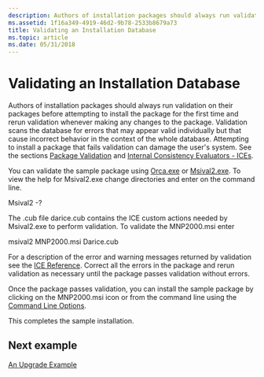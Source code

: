 ```yaml
---
description: Authors of installation packages should always run validation on their packages before attempting to install the package for the first time and rerun validation whenever making any changes to the package.
ms.assetid: 1f16a349-4919-46d2-9b78-2533b8679a73
title: Validating an Installation Database
ms.topic: article
ms.date: 05/31/2018
---
```


# Validating an Installation Database

Authors of installation packages should always run validation on their packages before attempting to install the package for the first time and rerun validation whenever making any changes to the package. Validation scans the database for errors that may appear valid individually but that cause incorrect behavior in the context of the whole database. Attempting to install a package that fails validation can damage the user's system. See the sections [Package Validation](package-validation.md) and [Internal Consistency Evaluators - ICEs](internal-consistency-evaluators-ices.md).

You can validate the sample package using [Orca.exe](orca-exe.md) or [Msival2.exe](msival2-exe.md). To view the help for Msival2.exe change directories and enter on the command line.

Msival2 -?

The .cub file darice.cub contains the ICE custom actions needed by Msival2.exe to perform validation. To validate the MNP2000.msi enter

msival2 MNP2000.msi Darice.cub

For a description of the error and warning messages returned by validation see the [ICE Reference](ice-reference.md). Correct all the errors in the package and rerun validation as necessary until the package passes validation without errors.

Once the package passes validation, you can install the sample package by clicking on the MNP2000.msi icon or from the command line using the [Command Line Options](command-line-options.md).

This completes the sample installation.

## Next example

[An Upgrade Example](an-upgrade-example.md)

 

 



